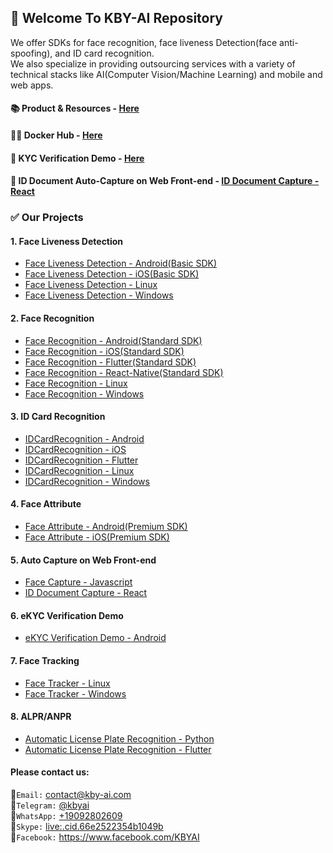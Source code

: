 ## 👋 Welcome To KBY-AI Repository
<!--

**Here are some ideas to get you started:**

🙋‍♀️ A short introduction - what is your organization all about?
🌈 Contribution guidelines - how can the community get involved?
👩‍💻 Useful resources - where can the community find your docs? Is there anything else the community should know?
🍿 Fun facts - what does your team eat for breakfast?
🧙 Remember, you can do mighty things with the power of [Markdown](https://docs.github.com/github/writing-on-github/getting-started-with-writing-and-formatting-on-github/basic-writing-and-formatting-syntax)
-->
We offer SDKs for face recognition, face liveness Detection(face anti-spoofing), and ID card recognition.<br/>
We also specialize in providing outsourcing services with a variety of technical stacks like AI(Computer Vision/Machine Learning) and mobile and web apps.</br>

#### 📚 Product & Resources - [Here](https://github.com/kby-ai/Product)
#### 🙋‍♀️ Docker Hub - [Here](https://hub.docker.com/u/kbyai)
#### 💼 KYC Verification Demo - [Here](https://github.com/kby-ai/KYC-Verification-Demo-Android)
#### 🚀 ID Document Auto-Capture on Web Front-end - [ID Document Capture - React](https://github.com/kby-ai/ID-document-capture-React)

### ✅ Our Projects
#### 1. Face Liveness Detection
- [Face Liveness Detection - Android(Basic SDK)](https://github.com/kby-ai/FaceLivenessDetection-Android)
- [Face Liveness Detection - iOS(Basic SDK)](https://github.com/kby-ai/FaceLivenessDetection-iOS)
- [Face Liveness Detection - Linux](https://github.com/kby-ai/FaceLivenessDetection-Docker)
- [Face Liveness Detection - Windows](https://github.com/kby-ai/FaceLivenessDetection-Windows)

#### 2. Face Recognition
- [Face Recognition - Android(Standard SDK)](https://github.com/kby-ai/FaceRecognition-Android)
- [Face Recognition - iOS(Standard SDK)](https://github.com/kby-ai/FaceRecognition-iOS)
- [Face Recognition - Flutter(Standard SDK)](https://github.com/kby-ai/FaceRecognition-Flutter)
- [Face Recognition - React-Native(Standard SDK)](https://github.com/kby-ai/FaceRecognition-React-Native)
- [Face Recognition - Linux](https://github.com/kby-ai/FaceRecognition-Docker)
- [Face Recognition - Windows](https://github.com/kby-ai/FaceRecognition-Windows)

#### 3. ID Card Recognition
- [IDCardRecognition - Android](https://github.com/kby-ai/IDCardRecognition-Android)
- [IDCardRecognition - iOS](https://github.com/kby-ai/IDCardRecognition-iOS)
- [IDCardRecognition - Flutter](https://github.com/kby-ai/IDCardRecognition-Flutter)
- [IDCardRecognition - Linux](https://github.com/kby-ai/IDCardRecognition-Docker)
- [IDCardRecognition - Windows](https://github.com/kby-ai/FaceLivenessDetection-Windows)

#### 4. Face Attribute
- [Face Attribute - Android(Premium SDK)](https://github.com/kby-ai/FaceAttribute-Android)
- [Face Attribute - iOS(Premium SDK)](https://github.com/kby-ai/FaceAttribute-iOS)

#### 5. Auto Capture on Web Front-end
- [Face Capture - Javascript](https://github.com/kby-ai/facecapture-web)
- [ID Document Capture - React](https://github.com/kby-ai/ID-document-capture-React)
  
#### 6. eKYC Verification Demo
- [eKYC Verification Demo - Android](https://github.com/kby-ai/KYC-Verification-Demo-Android)
  
#### 7. Face Tracking
- [Face Tracker - Linux](https://github.com/kby-ai/Face-Tracker-Linux)
- [Face Tracker - Windows](https://github.com/kby-ai/Face-Tracker-Windows)

#### 8. ALPR/ANPR
- [Automatic License Plate Recognition - Python](https://github.com/kby-ai/Automatic-License-Plate-Recognition-Python)
- [Automatic License Plate Recognition - Flutter](https://github.com/kby-ai/Automatic-License-Plate-Recognition-Flutter)
  
#### Please contact us:
🧙`Email:` contact@kby-ai.com</br>
🧙`Telegram:` [@kbyai](https://t.me/kbyai)</br>
🧙`WhatsApp:` [+19092802609](https://wa.me/+19092802609)</br>
🧙`Skype:` [live:.cid.66e2522354b1049b](https://join.skype.com/invite/OffY2r1NUFev)</br>
🧙`Facebook:` https://www.facebook.com/KBYAI</br>

